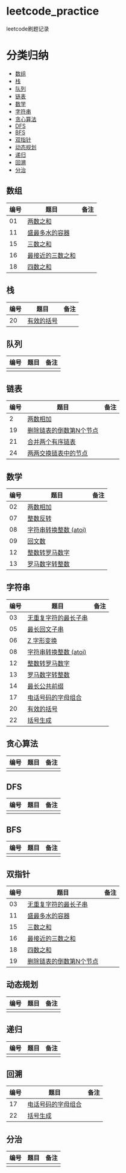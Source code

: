 # leetcode_practice
leetcode刷题记录

# 分类归纳

- [数组](#数组)
- [栈](#-)
- [队列](#--)
- [链表](#--)
- [数学](#--)
- [字符串](#---)
- [贪心算法](#----)
- [DFS](#dfs)
- [BFS](#bfs)
- [双指针](#---)
- [动态规划](#----)
- [递归](#--)
- [回溯](#--)
- [分治](#--)





## 数组

| 编号 | 题目                                                         | 备注 |
| :--- | ------------------------------------------------------------ | ---- |
| 01   | [两数之和](https://leetcode-cn.com/problems/two-sum)         |      |
| 11   | [盛最多水的容器](https://leetcode-cn.com/problems/container-with-most-water) |      |
| 15   | [三数之和](https://leetcode-cn.com/problems/3sum)            |      |
| 16   | [ 最接近的三数之和](https://leetcode-cn.com/problems/3sum-closest) |      |
| 18   | [四数之和](https://leetcode-cn.com/problems/4sum)            |      |



## 栈

| 编号 | 题目                                                         | 备注 |
| :--- | ------------------------------------------------------------ | ---- |
| 20   | [有效的括号](https://leetcode-cn.com/problems/valid-parentheses) |      |

## 队列

| 编号 | 题目 | 备注 |
| :--- | ---- | ---- |
|      |      |      |

## 链表

| 编号 | 题目                                                         | 备注 |
| :--- | ------------------------------------------------------------ | ---- |
| 2    | [两数相加](https://leetcode-cn.com/problems/add-two-numbers) |      |
| 19   | [删除链表的倒数第N个节点](https://leetcode-cn.com/problems/remove-nth-node-from-end-of-list) |      |
| 21   | [合并两个有序链表](https://leetcode-cn.com/problems/merge-two-sorted-lists) |      |
| 24   | [两两交换链表中的节点](https://leetcode-cn.com/problems/swap-nodes-in-pairs) |      |

## 数学

| 编号 | 题目                                                         | 备注 |
| :--- | ------------------------------------------------------------ | ---- |
| 02   | [两数相加](https://leetcode-cn.com/problems/add-two-numbers) |      |
| 07   | [整数反转](https://leetcode-cn.com/problems/reverse-integer) |      |
| 08   | [ 字符串转换整数 (atoi)](https://leetcode-cn.com/problems/string-to-integer-atoi) |      |
| 09   | [回文数](https://leetcode-cn.com/problems/palindrome-number) |      |
| 12   | [整数转罗马数字](https://leetcode-cn.com/problems/integer-to-roman) |      |
| 13   | [罗马数字转整数](https://leetcode-cn.com/problems/roman-to-integer) |      |

## 字符串

| 编号 | 题目                                                         | 备注 |
| :--- | ------------------------------------------------------------ | ---- |
| 03   | [无重复字符的最长子串](https://leetcode-cn.com/problems/longest-substring-without-repeating-characters) |      |
| 05   | [最长回文子串](https://leetcode-cn.com/problems/longest-palindromic-substring) |      |
| 06   | [Z 字形变换](https://leetcode-cn.com/problems/zigzag-conversion) |      |
| 08   | [ 字符串转换整数 (atoi)](https://leetcode-cn.com/problems/string-to-integer-atoi) |      |
| 12   | [整数转罗马数字](https://leetcode-cn.com/problems/integer-to-roman) |      |
| 13   | [罗马数字转整数](https://leetcode-cn.com/problems/roman-to-integer) |      |
| 14   | [最长公共前缀](https://leetcode-cn.com/problems/longest-common-prefix) |      |
| 17   | [电话号码的字母组合](https://leetcode-cn.com/problems/letter-combinations-of-a-phone-number) |      |
| 20   | [有效的括号](https://leetcode-cn.com/problems/valid-parentheses) |      |
| 22   | [ 括号生成](https://leetcode-cn.com/problems/generate-parentheses) |      |

## 贪心算法

| 编号 | 题目 | 备注 |
| :--- | ---- | ---- |
|      |      |      |

## DFS

| 编号 | 题目 | 备注 |
| :--- | ---- | ---- |
|      |      |      |

## BFS

| 编号 | 题目 | 备注 |
| :--- | ---- | ---- |
|      |      |      |

## 双指针

| 编号 | 题目                                                         | 备注 |
| :--- | ------------------------------------------------------------ | ---- |
| 03   | [无重复字符的最长子串](https://leetcode-cn.com/problems/longest-substring-without-repeating-characters) |      |
| 11   | [盛最多水的容器](https://leetcode-cn.com/problems/container-with-most-water) |      |
| 15   | [三数之和](https://leetcode-cn.com/problems/3sum)            |      |
| 16   | [ 最接近的三数之和](https://leetcode-cn.com/problems/3sum-closest) |      |
| 18   | [四数之和](https://leetcode-cn.com/problems/4sum)            |      |
| 19   | [ 删除链表的倒数第N个节点](https://leetcode-cn.com/problems/remove-nth-node-from-end-of-list) |      |

## 动态规划

| 编号 | 题目 | 备注 |
| :--- | ---- | ---- |
|      |      |      |

## 递归

| 编号 | 题目 | 备注 |
| :--- | ---- | ---- |
|      |      |      |

## 回溯

| 编号 | 题目                                                         | 备注 |
| :--- | ------------------------------------------------------------ | ---- |
| 17   | [电话号码的字母组合](https://leetcode-cn.com/problems/letter-combinations-of-a-phone-number) |      |
| 22   | [ 括号生成](https://leetcode-cn.com/problems/generate-parentheses) |      |

## 分治

| 编号 | 题目 | 备注 |
| :--- | ---- | ---- |
|      |      |      |